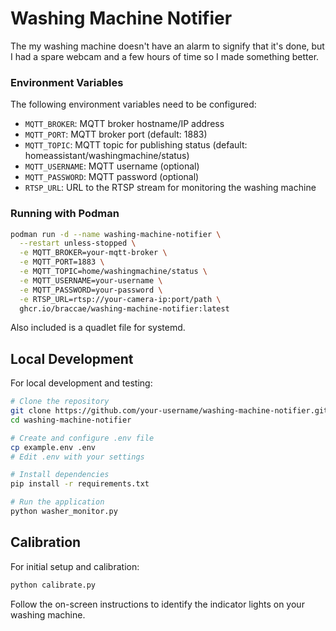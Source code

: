 # Washing Machine Notifier

The my washing machine doesn't have an alarm to signify that it's done, but I had a spare webcam and a few hours of time so I made something better.

### Environment Variables

The following environment variables need to be configured:

- `MQTT_BROKER`: MQTT broker hostname/IP address
- `MQTT_PORT`: MQTT broker port (default: 1883)
- `MQTT_TOPIC`: MQTT topic for publishing status (default: homeassistant/washingmachine/status)
- `MQTT_USERNAME`: MQTT username (optional)
- `MQTT_PASSWORD`: MQTT password (optional)
- `RTSP_URL`: URL to the RTSP stream for monitoring the washing machine

### Running with Podman

```bash
podman run -d --name washing-machine-notifier \
  --restart unless-stopped \
  -e MQTT_BROKER=your-mqtt-broker \
  -e MQTT_PORT=1883 \
  -e MQTT_TOPIC=home/washingmachine/status \
  -e MQTT_USERNAME=your-username \
  -e MQTT_PASSWORD=your-password \
  -e RTSP_URL=rtsp://your-camera-ip:port/path \
  ghcr.io/braccae/washing-machine-notifier:latest
```
Also included is a quadlet file for systemd.

## Local Development

For local development and testing:

```bash
# Clone the repository
git clone https://github.com/your-username/washing-machine-notifier.git
cd washing-machine-notifier

# Create and configure .env file
cp example.env .env
# Edit .env with your settings

# Install dependencies
pip install -r requirements.txt

# Run the application
python washer_monitor.py
```

## Calibration

For initial setup and calibration:

```bash
python calibrate.py
```

Follow the on-screen instructions to identify the indicator lights on your washing machine.
